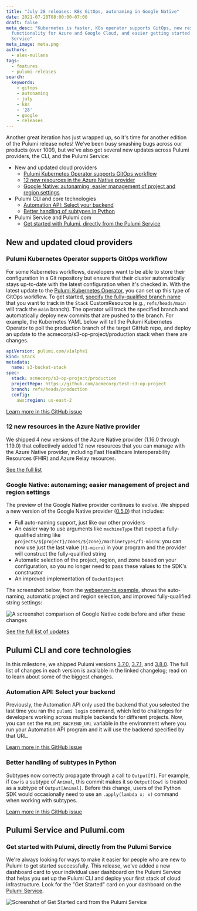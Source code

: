 ```yaml
---
title: "July 28 releases: K8s GitOps, autonaming in Google Native"
date: 2021-07-28T08:00:00-07:00
draft: false
meta_desc: "Kubernetes is faster, K8s operator supports GitOps, new resources and
  functionality for Azure and Google Cloud, and easier getting started in the Pulumi
  Service"
meta_image: meta.png
authors:
  - alex-mullans
tags:
  - features
  - pulumi-releases
search:
  keywords:
    - gitops
    - autonaming
    - july
    - k8s
    - '28'
    - google
    - releases
---
```


Another great iteration has just wrapped up, so it's time for another edition of the Pulumi release notes! We've been busy smashing bugs across our products (over 100!), but we've also got several new updates across Pulumi providers, the CLI, and the Pulumi Service:

- New and updated cloud providers
  - [Pulumi Kubernetes Operator supports GitOps workflow](/blog/pulumi-release-notes-m59#pulumi-kubernetes-operator-supports-gitops-workflow)
  - [12 new resources in the Azure Native provider](/blog/pulumi-release-notes-m59#12-new-resources-in-the-azure-native-provider)
  - [Google Native: autonaming; easier management of project and region settings](/blog/pulumi-release-notes-m59#google-native-autonaming-easier-management-of-project-and-region-settings)
- Pulumi CLI and core technologies
  - [Automation API: Select your backend](/blog/pulumi-release-notes-m59#automation-api-select-your-backend)
  - [Better handling of subtypes in Python](/blog/pulumi-release-notes-m59#better-handling-of-subtypes-in-python)
- Pulumi Service and Pulumi.com
  - [Get started with Pulumi, directly from the Pulumi Service](/blog/pulumi-release-notes-m59#get-started-with-pulumi-directly-from-the-pulumi-service)

<!--more-->

## New and updated cloud providers

### Pulumi Kubernetes Operator supports GitOps workflow

For some Kubernetes workflows, developers want to be able to store their configuration in a Git repository but ensure that their cluster automatically stays up-to-date with the latest configuration when it's checked in. With the latest update to the [Pulumi Kubernetes Operator](https://github.com/pulumi/pulumi-kubernetes-operator), you can set up this type of GitOps workflow. To get started, [specify the fully-qualified branch name](https://github.com/pulumi/pulumi-kubernetes-operator/blob/80398a85958215a7c2c87e9ce30c69998f6cdba9/pkg/apis/pulumi/v1alpha1/stack_types.go#L99-L101) that you want to track in the `Stack` CustomResource (e.g., `refs/heads/main` will track the `main` branch). The operator will track the specified branch and automatically deploy new commits that are pushed to the branch. For example, the Kubernetes YAML below will tell the Pulumi Kubernetes Operator to poll the production branch of the target GitHub repo, and deploy an update to the acmecorp/s3-op-project/production stack when there are changes.

```yaml
apiVersion: pulumi.com/v1alpha1
kind: Stack
metadata:
  name: s3-bucket-stack
spec:
  stack: acmecorp/s3-op-project/production
  projectRepo: https://github.com/acmecorp/test-s3-op-project
  branch: refs/heads/production
  config:
    aws:region: us-east-2
```

[Learn more in this GitHub issue](https://github.com/pulumi/pulumi-kubernetes-operator/issues/50)

### 12 new resources in the Azure Native provider

We shipped 4 new versions of the Azure Native provider (1.16.0 through 1.19.0) that collectively added 12 new resources that you can manage with the Azure Native provider, including Fast Healthcare Interoperability Resources (FHIR) and Azure Relay resources.

[See the full list](https://github.com/pulumi/pulumi-azure-native/blob/master/CHANGELOG_OLD.md#1190-2021-07-22)

### Google Native: autonaming; easier management of project and region settings

The preview of the Google Native provider continues to evolve. We shipped a new version of the Google Native provider ([0.5.0](https://github.com/pulumi/pulumi-google-native/releases/tag/v0.5.0)) that includes:

- Full auto-naming support, just like our other providers
- An easier way to use arguments like `machineType` that expect a fully-qualified string like `projects/${project}/zones/${zone}/machineTypes/f1-micro`: you can now use just the last value (`f1-micro`) in your program and the provider will construct the fully-qualified string
- Automatic selection of the project, region, and zone based on your configuration, so you no longer need to pass these values to the SDK's constructor
- An improved implementation of `BucketObject`

The screenshot below, from the [webserver-ts example](https://github.com/pulumi/pulumi-google-native/blob/master/examples/webserver-ts/index.ts#L22-L45), shows the auto-naming, automatic project and region selection, and improved fully-qualified string settings:

![A screenshot comparison of Google Native code before and after these changes](google-native-diff.png)

[See the full list of updates](https://github.com/pulumi/pulumi-google-native/blob/master/CHANGELOG.md)

## Pulumi CLI and core technologies

In this milestone, we shipped Pulumi versions [3.7.0](https://github.com/pulumi/pulumi/releases/tag/v3.7.0), [3.7.1](https://github.com/pulumi/pulumi/releases/tag/v3.7.1), and [3.8.0](https://github.com/pulumi/pulumi/releases/tag/v3.8.0). The full list of changes in each version is available in the linked changelog; read on to learn about some of the biggest changes.

### Automation API: Select your backend

Previously, the Automation API only used the backend that you selected the last time you ran the `pulumi login` command, which led to challenges for developers working across multiple backends for different projects. Now, you can set the `PULUMI_BACKEND_URL` variable in the environment where you run your Automation API program and it will use the backend specified by that URL.

[Learn more in this GitHub issue](https://github.com/pulumi/pulumi/issues/5591)

### Better handling of subtypes in Python

Subtypes now correctly propagate through a call to `Output[T]`. For example, if `Cow` is a subtype of `Animal`, this commit makes it so `Output[Cow]` is treated as a subtype of `Output[Animal]`. Before this change, users of the Python SDK would occasionally need to use an `.apply(lambda x: x)` command when working with subtypes.

[Learn more in this GitHub issue](https://github.com/pulumi/pulumi/issues/6843)

## Pulumi Service and Pulumi.com

### Get started with Pulumi, directly from the Pulumi Service

We're always looking for ways to make it easier for people who are new to Pulumi to get started successfully. This release, we've added a new dashboard card to your individual user dashboard on the Pulumi Service that helps you set up the Pulumi CLI and deploy your first stack of cloud infrastructure. Look for the "Get Started" card on your dashboard on the [Pulumi Service](https://app.pulumi.com/).

![Screenshot of Get Started card from the Pulumi Service](get-started-card.png)
